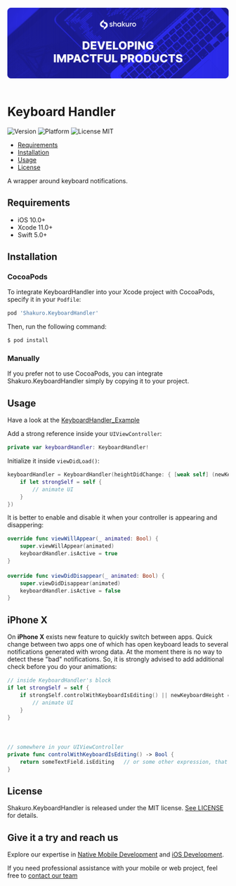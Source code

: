 ![Shakuro KeyboardHandler](Resources/title_image.png)
<br><br>
# Keyboard Handler
![Version](https://img.shields.io/badge/version-1.0.0-blue.svg)
![Platform](https://img.shields.io/badge/platform-iOS-lightgrey.svg)
![License MIT](https://img.shields.io/badge/license-MIT-green.svg)

- [Requirements](#requirements)
- [Installation](#installation)
- [Usage](#usage)
- [License](#license)

A wrapper around keyboard notifications.

## Requirements

- iOS 10.0+
- Xcode 11.0+
- Swift 5.0+

## Installation

### CocoaPods

To integrate KeyboardHandler into your Xcode project with CocoaPods, specify it in your `Podfile`:

```ruby
pod 'Shakuro.KeyboardHandler'
```

Then, run the following command:

```bash
$ pod install
```

### Manually

If you prefer not to use CocoaPods, you can integrate Shakuro.KeyboardHandler simply by copying it to your project.

## Usage

Have a look at the [KeyboardHandler_Example](https://github.com/shakurocom/KeyboardHandler/tree/main/KeyboardHandlerExample)

Add a strong reference inside your `UIViewController`:

```swift
private var keyboardHandler: KeyboardHandler!
```

Initialize it inside `viewDidLoad()`:

```swift
keyboardHandler = KeyboardHandler(heightDidChange: { [weak self] (newKeyboardHeight: CGFloat, animationDuration: TimeInterval) in
    if let strongSelf = self {
        // animate UI
    }
})
```

It is better to enable and disable it when your controller is appearing and disappering:

```swift
override func viewWillAppear(_ animated: Bool) {
    super.viewWillAppear(animated)
    keyboardHandler.isActive = true
}

override func viewDidDisappear(_ animated: Bool) {
    super.viewDidDisappear(animated)
    keyboardHandler.isActive = false
}
```

## iPhone X

On **iPhone X** exists new feature to quickly switch between apps. Quick change between two apps one of which has open keyboard leads to several notifications generated with wrong data. At the moment there is no way to detect these "bad" notifications. So, it is strongly advised to add additional check before you do your animations:

```swift
// inside KeyboardHandler's block
if let strongSelf = self {
    if strongSelf.controlWithKeyboardIsEditing() || newKeyboardHeight == 0 {
        // animate UI
    }
}



// somewhere in your UIViewController
private func controlWithKeyboardIsEditing() -> Bool {
    return someTextField.isEditing   // or some other expression, that suits your needs
}
```

## License

Shakuro.KeyboardHandler is released under the MIT license. [See LICENSE](https://github.com/shakurocom/KeyboardHandler/blob/main/LICENSE.md) for details.

## Give it a try and reach us


Explore our expertise in <a href="https://shakuro.com/services/native-mobile-development/?utm_source=github&utm_medium=repository&utm_campaign=keyboard-handler">Native Mobile Development</a> and <a href="https://shakuro.com/services/ios-dev/?utm_source=github&utm_medium=repository&utm_campaign=keyboard-handler">iOS Development</a>.</p>

If you need professional assistance with your mobile or web project, feel free to <a href="https://shakuro.com/get-in-touch/?utm_source=github&utm_medium=repository&utm_campaign=keyboard-handler">contact our team</a>
